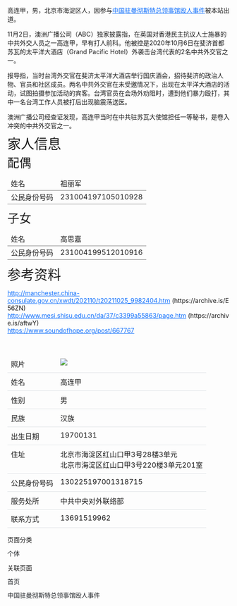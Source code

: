<p>
    高连甲，男，北京市海淀区人，因参与<a href="https://archive.md/o/LwyqI/https://www.zhina.wiki/p/%E4%B8%AD%E5%9B%BD%E9%A9%BB%E6%9B%BC%E5%BD%BB%E6%96%AF%E7%89%B9%E6%80%BB%E9%A2%86%E4%BA%8B%E9%A6%86%E6%AE%B4%E4%BA%BA%E4%BA%8B%E4%BB%B6" target="_blank" style="color: rgb(13, 110, 253); box-sizing: border-box; cursor: pointer; text-decoration-style: solid; text-decoration-color: rgb(13, 110, 253);">中国驻曼彻斯特总领事馆殴人事件</a>被本站出道。
</p>
<p>
    11月2日，澳洲广播公司（ABC）独家披露指，在英国对香港民主抗议人士施暴的中共外交人员之一高连甲，早有打人前科。他被控是2020年10月6日在斐济首都苏瓦的太平洋大酒店（Grand Pacific Hotel）外袭击台湾代表的2名中共外交官之一。
</p>
<p>
    报导指，当时台湾外交官在斐济太平洋大酒店举行国庆酒会，招待斐济的政治人物、官员和社区成员。两名中共外交官在未受邀情况下，出现在太平洋大酒店的活动，试图拍摄参加活动的宾客。台湾官员在会场外劝阻时，遭到他们暴力殴打，其中一名台湾工作人员被打后出现脑震荡送医。
</p>
<p>
    澳洲广播公司经查证发现，高连甲当时在中共驻苏瓦大使馆担任一等秘书，是卷入冲突的中共外交官之一。
</p>
<h2 style="font-size: 30.416px; font-weight: 500; box-sizing: border-box; line-height: 1.2; margin-block: 0px 8px; margin-bottom: 8px; margin-top: 0px;">
    家人信息
</h2>
<h3 style="font-size: 26.944px; font-weight: 500; box-sizing: border-box; line-height: 1.2; margin-block: 0px 8px; margin-bottom: 8px; margin-top: 0px;">
    配偶
</h3>
<table>
    <tbody style="border-color: rgb(128, 128, 128); border-style: solid; border-width: 0px; box-sizing: border-box;">
        <tr style="border-color: rgb(128, 128, 128); border-style: solid; border-width: 0px 0px 1px; box-shadow: rgba(0, 0, 0, 0) 0px 0px 0px 9999px inset; box-sizing: border-box; padding: 8px; vertical-align: middle;" class="firstRow">
            <td style="border-color: rgb(128, 128, 128); border-width: 0px; box-sizing: border-box; vertical-align: middle;">
                姓名
            </td>
            <td style="border-color: rgb(128, 128, 128); border-width: 0px; box-sizing: border-box; vertical-align: middle;">
                祖丽军
            </td>
        </tr>
        <tr style="border-color: rgb(128, 128, 128); border-style: solid; border-width: 0px 0px 1px; box-shadow: rgba(0, 0, 0, 0) 0px 0px 0px 9999px inset; box-sizing: border-box; padding: 8px; vertical-align: middle;">
            <td style="border-color: rgb(128, 128, 128); border-width: 0px; box-sizing: border-box; vertical-align: middle;">
                公民身份号码
            </td>
            <td style="border-color: rgb(128, 128, 128); border-width: 0px; box-sizing: border-box; vertical-align: middle;">
                231004197105010928
            </td>
        </tr>
    </tbody>
</table>
<h3 style="font-size: 26.944px; font-weight: 500; box-sizing: border-box; line-height: 1.2; margin-block: 0px 8px; margin-bottom: 8px; margin-top: 0px;">
    子女
</h3>
<table>
    <tbody style="border-color: rgb(128, 128, 128); border-style: solid; border-width: 0px; box-sizing: border-box;">
        <tr style="border-color: rgb(128, 128, 128); border-style: solid; border-width: 0px 0px 1px; box-shadow: rgba(0, 0, 0, 0) 0px 0px 0px 9999px inset; box-sizing: border-box; padding: 8px; vertical-align: middle;" class="firstRow">
            <td style="border-color: rgb(128, 128, 128); border-width: 0px; box-sizing: border-box; vertical-align: middle;">
                姓名
            </td>
            <td style="border-color: rgb(128, 128, 128); border-width: 0px; box-sizing: border-box; vertical-align: middle;">
                高思嘉
            </td>
        </tr>
        <tr style="border-color: rgb(128, 128, 128); border-style: solid; border-width: 0px 0px 1px; box-shadow: rgba(0, 0, 0, 0) 0px 0px 0px 9999px inset; box-sizing: border-box; padding: 8px; vertical-align: middle;">
            <td style="border-color: rgb(128, 128, 128); border-width: 0px; box-sizing: border-box; vertical-align: middle;">
                公民身份号码
            </td>
            <td style="border-color: rgb(128, 128, 128); border-width: 0px; box-sizing: border-box; vertical-align: middle;">
                231004199512010916
            </td>
        </tr>
    </tbody>
</table>
<h2 style="font-size: 30.416px; font-weight: 500; box-sizing: border-box; line-height: 1.2; margin-block: 0px 8px; margin-bottom: 8px; margin-top: 0px;">
    参考资料
</h2>
<p>
    <a href="https://archive.md/o/LwyqI/manchester.china-consulate.gov.cn/xwdt/202110/t20211025_9982404.htm" target="_blank" style="color: rgb(13, 110, 253); box-sizing: border-box; cursor: pointer; text-decoration-style: solid; text-decoration-color: rgb(13, 110, 253);">http://manchester.china-consulate.gov.cn/xwdt/202110/t20211025_9982404.htm</a>&nbsp;(https://archive.is/E56ZN)<br/><a href="https://archive.md/o/LwyqI/www.mesi.shisu.edu.cn/da/37/c3399a55863/page.htm" target="_blank" style="color: rgb(13, 110, 253); box-sizing: border-box; cursor: pointer; text-decoration-style: solid; text-decoration-color: rgb(13, 110, 253);">http://www.mesi.shisu.edu.cn/da/37/c3399a55863/page.htm</a>&nbsp;(https://archive.is/aftwY)<br/><a href="https://archive.md/o/LwyqI/https://www.soundofhope.org/post/667767" target="_blank" style="color: rgb(13, 110, 253); box-sizing: border-box; cursor: pointer; text-decoration-style: solid; text-decoration-color: rgb(13, 110, 253);">https://www.soundofhope.org/post/667767</a>
</p>
<p>
    &nbsp;
</p>
<table width="309">
    <tbody style="border-color: rgb(222, 226, 230); border-style: solid; border-width: 0px; box-sizing: border-box; vertical-align: top;">
        <tr style="border-color: rgb(222, 226, 230); border-style: solid; border-width: 0px 0px 1px; box-shadow: rgba(0, 0, 0, 0) 0px 0px 0px 9999px inset; box-sizing: border-box; padding: 8px; vertical-align: top;" class="firstRow">
            <td style="border-color: rgb(222, 226, 230); border-top-width: 0px; border-right-width: 0px; border-left-width: 0px; box-shadow: rgba(0, 0, 0, 0) 0px 0px 0px 9999px inset; box-sizing: border-box; padding: 8px; vertical-align: top; text-wrap-mode: nowrap;">
                照片
            </td>
            <td style="border-color: rgb(222, 226, 230); border-top-width: 0px; border-right-width: 0px; border-left-width: 0px; box-shadow: rgba(0, 0, 0, 0) 0px 0px 0px 9999px inset; box-sizing: border-box; padding: 8px; vertical-align: top;">
                <img src="https://dgvxaqfcrkswq6.archive.md/LwyqI/948a9ef5b03f0df1a2374125183b1c8f11f4e85a.png"/>
            </td>
        </tr>
        <tr style="border-color: rgb(222, 226, 230); border-style: solid; border-width: 0px 0px 1px; box-shadow: rgba(0, 0, 0, 0) 0px 0px 0px 9999px inset; box-sizing: border-box; padding: 8px; vertical-align: top;">
            <td style="border-color: rgb(222, 226, 230); border-top-width: 0px; border-right-width: 0px; border-left-width: 0px; box-shadow: rgba(0, 0, 0, 0) 0px 0px 0px 9999px inset; box-sizing: border-box; padding: 8px; vertical-align: top; text-wrap-mode: nowrap;">
                姓名
            </td>
            <td style="border-color: rgb(222, 226, 230); border-top-width: 0px; border-right-width: 0px; border-left-width: 0px; box-shadow: rgba(0, 0, 0, 0) 0px 0px 0px 9999px inset; box-sizing: border-box; padding: 8px; vertical-align: top;">
                高连甲
            </td>
        </tr>
        <tr style="border-color: rgb(222, 226, 230); border-style: solid; border-width: 0px 0px 1px; box-shadow: rgba(0, 0, 0, 0) 0px 0px 0px 9999px inset; box-sizing: border-box; padding: 8px; vertical-align: top;">
            <td style="border-color: rgb(222, 226, 230); border-top-width: 0px; border-right-width: 0px; border-left-width: 0px; box-shadow: rgba(0, 0, 0, 0) 0px 0px 0px 9999px inset; box-sizing: border-box; padding: 8px; vertical-align: top; text-wrap-mode: nowrap;">
                性别
            </td>
            <td style="border-color: rgb(222, 226, 230); border-top-width: 0px; border-right-width: 0px; border-left-width: 0px; box-shadow: rgba(0, 0, 0, 0) 0px 0px 0px 9999px inset; box-sizing: border-box; padding: 8px; vertical-align: top;">
                男
            </td>
        </tr>
        <tr style="border-color: rgb(222, 226, 230); border-style: solid; border-width: 0px 0px 1px; box-shadow: rgba(0, 0, 0, 0) 0px 0px 0px 9999px inset; box-sizing: border-box; padding: 8px; vertical-align: top;">
            <td style="border-color: rgb(222, 226, 230); border-top-width: 0px; border-right-width: 0px; border-left-width: 0px; box-shadow: rgba(0, 0, 0, 0) 0px 0px 0px 9999px inset; box-sizing: border-box; padding: 8px; vertical-align: top; text-wrap-mode: nowrap;">
                民族
            </td>
            <td style="border-color: rgb(222, 226, 230); border-top-width: 0px; border-right-width: 0px; border-left-width: 0px; box-shadow: rgba(0, 0, 0, 0) 0px 0px 0px 9999px inset; box-sizing: border-box; padding: 8px; vertical-align: top;">
                汉族
            </td>
        </tr>
        <tr style="border-color: rgb(222, 226, 230); border-style: solid; border-width: 0px 0px 1px; box-shadow: rgba(0, 0, 0, 0) 0px 0px 0px 9999px inset; box-sizing: border-box; padding: 8px; vertical-align: top;">
            <td style="border-color: rgb(222, 226, 230); border-top-width: 0px; border-right-width: 0px; border-left-width: 0px; box-shadow: rgba(0, 0, 0, 0) 0px 0px 0px 9999px inset; box-sizing: border-box; padding: 8px; vertical-align: top; text-wrap-mode: nowrap;">
                出生日期
            </td>
            <td style="border-color: rgb(222, 226, 230); border-top-width: 0px; border-right-width: 0px; border-left-width: 0px; box-shadow: rgba(0, 0, 0, 0) 0px 0px 0px 9999px inset; box-sizing: border-box; padding: 8px; vertical-align: top;">
                <span style="box-sizing: border-box;">19700131</span>
            </td>
        </tr>
        <tr style="border-color: rgb(222, 226, 230); border-style: solid; border-width: 0px 0px 1px; box-shadow: rgba(0, 0, 0, 0) 0px 0px 0px 9999px inset; box-sizing: border-box; padding: 8px; vertical-align: top;">
            <td style="border-color: rgb(222, 226, 230); border-top-width: 0px; border-right-width: 0px; border-left-width: 0px; box-shadow: rgba(0, 0, 0, 0) 0px 0px 0px 9999px inset; box-sizing: border-box; padding: 8px; vertical-align: top; text-wrap-mode: nowrap;">
                住址
            </td>
            <td style="border-color: rgb(222, 226, 230); border-top-width: 0px; border-right-width: 0px; border-left-width: 0px; box-shadow: rgba(0, 0, 0, 0) 0px 0px 0px 9999px inset; box-sizing: border-box; padding: 8px; vertical-align: top;">
                <span style="box-sizing: border-box;">北京市海淀区红山口甲3号28楼3单元</span><br/>北京市海淀区红山口甲3号220楼3单元201室
            </td>
        </tr>
        <tr style="border-color: rgb(222, 226, 230); border-style: solid; border-width: 0px 0px 1px; box-shadow: rgba(0, 0, 0, 0) 0px 0px 0px 9999px inset; box-sizing: border-box; padding: 8px; vertical-align: top;">
            <td style="border-color: rgb(222, 226, 230); border-top-width: 0px; border-right-width: 0px; border-left-width: 0px; box-shadow: rgba(0, 0, 0, 0) 0px 0px 0px 9999px inset; box-sizing: border-box; padding: 8px; vertical-align: top; text-wrap-mode: nowrap;">
                公民身份号码
            </td>
            <td style="border-color: rgb(222, 226, 230); border-top-width: 0px; border-right-width: 0px; border-left-width: 0px; box-shadow: rgba(0, 0, 0, 0) 0px 0px 0px 9999px inset; box-sizing: border-box; padding: 8px; vertical-align: top;">
                <span style="box-sizing: border-box;">130225197001318715</span>
            </td>
        </tr>
        <tr style="border-color: rgb(222, 226, 230); border-style: solid; border-width: 0px 0px 1px; box-shadow: rgba(0, 0, 0, 0) 0px 0px 0px 9999px inset; box-sizing: border-box; padding: 8px; vertical-align: top;">
            <td style="border-color: rgb(222, 226, 230); border-top-width: 0px; border-right-width: 0px; border-left-width: 0px; box-shadow: rgba(0, 0, 0, 0) 0px 0px 0px 9999px inset; box-sizing: border-box; padding: 8px; vertical-align: top;">
                服务处所
            </td>
            <td style="border-color: rgb(222, 226, 230); border-top-width: 0px; border-right-width: 0px; border-left-width: 0px; box-shadow: rgba(0, 0, 0, 0) 0px 0px 0px 9999px inset; box-sizing: border-box; padding: 8px; vertical-align: top;">
                <span style="box-sizing: border-box;">中共中央对外联络部</span>
            </td>
        </tr>
        <tr style="border-color: rgb(222, 226, 230); border-style: solid; border-width: 0px 0px 1px; box-shadow: rgba(0, 0, 0, 0) 0px 0px 0px 9999px inset; box-sizing: border-box; padding: 8px; vertical-align: top;">
            <td style="border-color: rgb(222, 226, 230); border-top-width: 0px; border-right-width: 0px; border-left-width: 0px; box-shadow: rgba(0, 0, 0, 0) 0px 0px 0px 9999px inset; box-sizing: border-box; padding: 8px; vertical-align: top;">
                联系方式
            </td>
            <td style="border-color: rgb(222, 226, 230); border-top-width: 0px; border-right-width: 0px; border-left-width: 0px; box-shadow: rgba(0, 0, 0, 0) 0px 0px 0px 9999px inset; box-sizing: border-box; padding: 8px; vertical-align: top;">
                13691519962
            </td>
        </tr>
    </tbody>
</table>
<p>
    页面分类
</p>
<p>
    <a href="https://archive.md/o/LwyqI/https://www.zhina.wiki/f/pages.html?category=a420a7b8-cf9c-4f3a-8d02-81302aad6b83" target="_blank" style="color: rgb(33, 37, 41); box-sizing: border-box; cursor: pointer; line-height: 1.2; margin-bottom: 8px; margin-top: 0px; text-decoration-line: none; text-decoration-style: solid; text-decoration-color: rgb(33, 37, 41);">个体</a>
</p>
<p>
    关联页面
</p>
<p>
    <a href="https://archive.md/o/LwyqI/https://www.zhina.wiki/p/index.html" target="_blank" style="color: rgb(33, 37, 41); box-sizing: border-box; cursor: pointer; line-height: 1.2; margin-bottom: 8px; margin-top: 0px; text-decoration-line: none; text-decoration-style: solid; text-decoration-color: rgb(33, 37, 41);">首页</a>
</p>
<p>
    <a href="https://archive.md/o/LwyqI/https://www.zhina.wiki/p/%E4%B8%AD%E5%9B%BD%E9%A9%BB%E6%9B%BC%E5%BD%BB%E6%96%AF%E7%89%B9%E6%80%BB%E9%A2%86%E4%BA%8B%E9%A6%86%E6%AE%B4%E4%BA%BA%E4%BA%8B%E4%BB%B6" target="_blank" style="color: rgb(33, 37, 41); box-sizing: border-box; cursor: pointer; line-height: 1.2; margin-bottom: 8px; margin-top: 0px; text-decoration-line: none; text-decoration-style: solid; text-decoration-color: rgb(33, 37, 41);">中国驻曼彻斯特总领事馆殴人事件</a>
</p>
<p>
    <br/>
</p>
